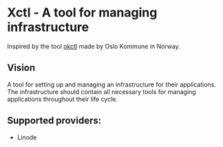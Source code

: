 # Xctl - A tool for managing infrastructure

Inspired by the tool [okctl](https://github.com/oslokommune/okctl) made by Oslo Kommune in Norway.

## Vision

A tool for setting up and managing an infrastructure for their applications. The infrastructure should contain all
necessary tools for managing applications throughout their life cycle.

## Supported providers:
- Linode
